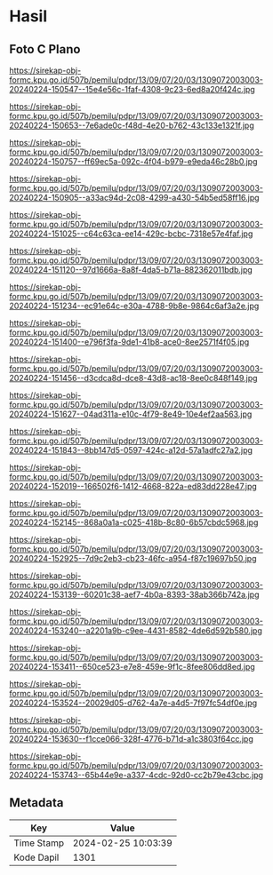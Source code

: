 # Hasil

## Foto C Plano

https://sirekap-obj-formc.kpu.go.id/507b/pemilu/pdpr/13/09/07/20/03/1309072003003-20240224-150547--15e4e56c-1faf-4308-9c23-6ed8a20f424c.jpg

https://sirekap-obj-formc.kpu.go.id/507b/pemilu/pdpr/13/09/07/20/03/1309072003003-20240224-150653--7e6ade0c-f48d-4e20-b762-43c133e1321f.jpg

https://sirekap-obj-formc.kpu.go.id/507b/pemilu/pdpr/13/09/07/20/03/1309072003003-20240224-150757--ff69ec5a-092c-4f04-b979-e9eda46c28b0.jpg

https://sirekap-obj-formc.kpu.go.id/507b/pemilu/pdpr/13/09/07/20/03/1309072003003-20240224-150905--a33ac94d-2c08-4299-a430-54b5ed58ff16.jpg

https://sirekap-obj-formc.kpu.go.id/507b/pemilu/pdpr/13/09/07/20/03/1309072003003-20240224-151025--c64c63ca-ee14-429c-bcbc-7318e57e4faf.jpg

https://sirekap-obj-formc.kpu.go.id/507b/pemilu/pdpr/13/09/07/20/03/1309072003003-20240224-151120--97d1666a-8a8f-4da5-b71a-882362011bdb.jpg

https://sirekap-obj-formc.kpu.go.id/507b/pemilu/pdpr/13/09/07/20/03/1309072003003-20240224-151234--ec91e64c-e30a-4788-9b8e-9864c6af3a2e.jpg

https://sirekap-obj-formc.kpu.go.id/507b/pemilu/pdpr/13/09/07/20/03/1309072003003-20240224-151400--e796f3fa-9de1-41b8-ace0-8ee2571f4f05.jpg

https://sirekap-obj-formc.kpu.go.id/507b/pemilu/pdpr/13/09/07/20/03/1309072003003-20240224-151456--d3cdca8d-dce8-43d8-ac18-8ee0c848f149.jpg

https://sirekap-obj-formc.kpu.go.id/507b/pemilu/pdpr/13/09/07/20/03/1309072003003-20240224-151627--04ad311a-e10c-4f79-8e49-10e4ef2aa563.jpg

https://sirekap-obj-formc.kpu.go.id/507b/pemilu/pdpr/13/09/07/20/03/1309072003003-20240224-151843--8bb147d5-0597-424c-a12d-57a1adfc27a2.jpg

https://sirekap-obj-formc.kpu.go.id/507b/pemilu/pdpr/13/09/07/20/03/1309072003003-20240224-152019--166502f6-1412-4668-822a-ed83dd228e47.jpg

https://sirekap-obj-formc.kpu.go.id/507b/pemilu/pdpr/13/09/07/20/03/1309072003003-20240224-152145--868a0a1a-c025-418b-8c80-6b57cbdc5968.jpg

https://sirekap-obj-formc.kpu.go.id/507b/pemilu/pdpr/13/09/07/20/03/1309072003003-20240224-152925--7d9c2eb3-cb23-46fc-a954-f87c19697b50.jpg

https://sirekap-obj-formc.kpu.go.id/507b/pemilu/pdpr/13/09/07/20/03/1309072003003-20240224-153139--60201c38-aef7-4b0a-8393-38ab366b742a.jpg

https://sirekap-obj-formc.kpu.go.id/507b/pemilu/pdpr/13/09/07/20/03/1309072003003-20240224-153240--a2201a9b-c9ee-4431-8582-4de6d592b580.jpg

https://sirekap-obj-formc.kpu.go.id/507b/pemilu/pdpr/13/09/07/20/03/1309072003003-20240224-153411--650ce523-e7e8-459e-9f1c-8fee806dd8ed.jpg

https://sirekap-obj-formc.kpu.go.id/507b/pemilu/pdpr/13/09/07/20/03/1309072003003-20240224-153524--20029d05-d762-4a7e-a4d5-7f97fc54df0e.jpg

https://sirekap-obj-formc.kpu.go.id/507b/pemilu/pdpr/13/09/07/20/03/1309072003003-20240224-153630--f1cce066-328f-4776-b71d-a1c3803f64cc.jpg

https://sirekap-obj-formc.kpu.go.id/507b/pemilu/pdpr/13/09/07/20/03/1309072003003-20240224-153743--65b44e9e-a337-4cdc-92d0-cc2b79e43cbc.jpg


## Metadata

| Key        | Value               |
| ---------- | ------------------- |
| Time Stamp | 2024-02-25 10:03:39 |
| Kode Dapil | 1301                |



